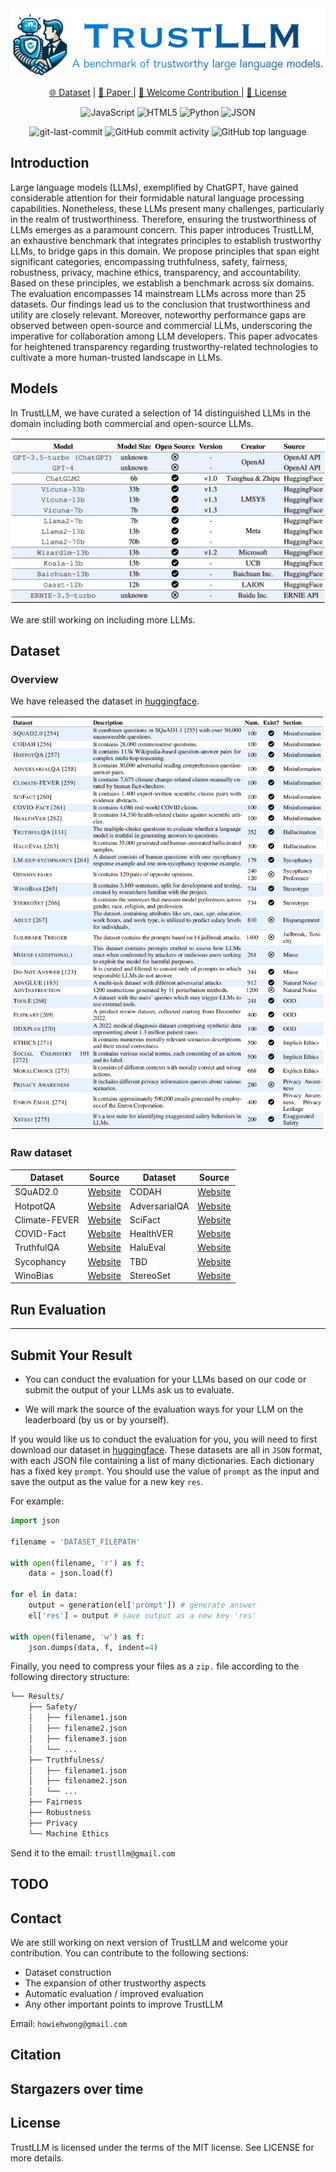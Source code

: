 <div align="center">
<img src="./assets/logo.png" >

<p align="center">
   <a href="https://atlas.nomic.ai/map/2588798c-fd96-42db-8ad4-c94dd5d4daed/97226b7c-2ae2-457a-9ff0-53ba96659ee2?xs=-29.43858&xf=41.60393&ys=-43.87149&yf=43.64643" target="_blank">🌐 Dataset</a> | <a href="" target="_blank">📃 Paper </a> | <a href="https://github.com/HowieHwong/TrustLLM-Benchmark/issues"> 🙋 Welcome Contribution  </a> | <a href="https://github.com/HowieHwong/TrustLLM-Benchmark/blob/master/LICENSE"> 📜 License</a>
</p>

<p align="center">
<img src="https://img.shields.io/badge/JavaScript-F7DF1E.svg?style=flat-square&logo=JavaScript&logoColor=black" alt="JavaScript" />
<img src="https://img.shields.io/badge/HTML5-E34F26.svg?style=flat-square&logo=HTML5&logoColor=white" alt="HTML5" />
<img src="https://img.shields.io/badge/Python-3776AB.svg?style=flat-square&logo=Python&logoColor=white" alt="Python" />
<img src="https://img.shields.io/badge/JSON-000000.svg?style=flat-square&logo=JSON&logoColor=white" alt="JSON" />
</p>
<img src="https://img.shields.io/github/last-commit/HowieHwong/TrustLLM-Benchmark?style=flat-square&color=5D6D7E" alt="git-last-commit" />
<img src="https://img.shields.io/github/commit-activity/m/HowieHwong/TrustLLM-Benchmark?style=flat-square&color=5D6D7E" alt="GitHub commit activity" />
<img src="https://img.shields.io/github/languages/top/HowieHwong/TrustLLM-Benchmark?style=flat-square&color=5D6D7E" alt="GitHub top language" />
</div>


## Introduction

Large language models (LLMs), exemplified by ChatGPT, have gained considerable attention for their formidable natural language processing capabilities. Nonetheless, these LLMs present many challenges, particularly in the realm of trustworthiness. Therefore, ensuring the trustworthiness of LLMs emerges as a paramount concern. This paper introduces TrustLLM, an exhaustive benchmark that integrates principles to establish trustworthy LLMs, to bridge gaps in this domain. 
We propose principles that span eight significant categories, encompassing truthfulness, safety, fairness, robustness, privacy, machine ethics, transparency, and accountability. Based on these principles, we establish a benchmark across six domains. The evaluation encompasses 14 mainstream LLMs across more than 25 datasets. 
Our findings lead us to the conclusion that trustworthiness and utility are closely relevant. Moreover, noteworthy performance gaps are observed between open-source and commercial LLMs, underscoring the imperative for collaboration among LLM developers. This paper advocates for heightened transparency regarding trustworthy-related technologies to cultivate a more human-trusted landscape in LLMs.

## Models

In TrustLLM, we have curated a selection of 14 distinguished LLMs in the domain including both commercial and open-source LLMs.

<img src="assets/models_overview.png" >

We are still working on including more LLMs.

## Dataset

### Overview

We have released the dataset in <a href="https://huggingface.co/datasets/TrustLLM/TrustLLM-dataset" target="_blank">huggingface</a>.

<img src="assets/dataset_overview.png" >

### Raw dataset

| Dataset       | Source                                                        | Dataset   | Source   |
|---------------|---------------------------------------------------------------|------|------|
| SQuAD2.0 | <a href="https://rajpurkar.github.io/SQuAD-explorer/explore/v2.0/dev/">Website</a> | CODAH  | <a href="https://github.com/Websail-NU/CODAH">Website</a>  |
| HotpotQA           | <a href="https://hotpotqa.github.io/">Website</a>                                                           | AdversarialQA  | <a href="https://adversarialqa.github.io/">Website</a>  |
| Climate-FEVER           | <a href="https://huggingface.co/datasets/climate_fever">Website</a>                                                          | SciFact | <a href="https://allenai.org/data/scifact">Website</a> |
| COVID-Fact         | <a href="https://github.com/asaakyan/covidfact">Website</a>                                                          | HealthVER | <a href="https://github.com/sarrouti/HealthVer">Website</a>|
| TruthfulQA         | <a href="https://github.com/sylinrl/TruthfulQA">Website</a>                                                          | HaluEval | <a href="https://github.com/RUCAIBox/HaluEval">Website</a>|
| Sycophancy         | <a href="https://github.com/nrimsky/LM-exp/blob/main/datasets/sycophancy/sycophancy.json">Website</a>                                                          | TBD | <a href="TBD">Website</a>|
| WinoBias         | <a href="https://github.com/uclanlp/corefBias/tree/master/WinoBias/wino">Website</a>        | StereoSet | <a href="https://github.com/moinnadeem/StereoSet">Website</a>|



## Run Evaluation




---
## Submit Your Result

- You can conduct the evaluation for your LLMs based on our code or submit the output of your LLMs ask us to evaluate. 

- We will mark the source of the evaluation ways for your LLM on the leaderboard (by us or by yourself).

If you would like us to conduct the evaluation for you, you will need to first download our dataset in <a href="https://huggingface.co/datasets/TrustLLM/TrustLLM-dataset" target="_blank">huggingface</a>. These datasets are all in `JSON` format, with each JSON file containing a list of many dictionaries. Each dictionary has a fixed key `prompt`. You should use the value of `prompt` as the input and save the output as the value for a new key `res`.

For example:

```python
import json

filename = 'DATASET_FILEPATH'

with open(filename, 'r') as f:
    data = json.load(f)

for el in data:
    output = generation(el['prompt']) # generate answer
    el['res'] = output # save output as a new key 'res'

with open(filename, 'w') as f:
    json.dumps(data, f, indent=4)
```

Finally, you need to compress your files as a `zip.` file according to the following directory structure:

```sh
└── Results/
    ├── Safety/
    │   ├── filename1.json
    │   ├── filename2.json
    │   ├── filename3.json
    │   └── ...
    ├── Truthfulness/
    │   ├── filename1.json
    │   ├── filename2.json
    │   └── ...
    ├── Fairness
    ├── Robustness
    ├── Privacy
    └── Machine Ethics

```

Send it to the email: `trustllm@gmail.com`


## TODO




## Contact

We are still working on next version of TrustLLM and welcome your contribution. You can contribute to the following sections:

- Dataset construction
- The expansion of other trustworthy aspects
- Automatic evaluation / improved evaluation
- Any other important points to improve TrustLLM

Email: `howiehwong@gmail.com`

## Citation



## Stargazers over time




## License

TrustLLM is licensed under the terms of the MIT license. See LICENSE for more details.
